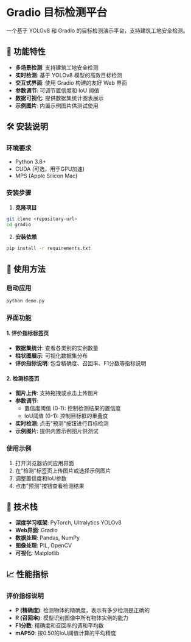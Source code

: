# Gradio 目标检测平台

一个基于 YOLOv8 和 Gradio 的目标检测演示平台，支持建筑工地安全检测。

## 🚀 功能特性

- **多场景检测**: 支持建筑工地安全检测
- **实时检测**: 基于 YOLOv8 模型的高效目标检测
- **交互式界面**: 使用 Gradio 构建的友好 Web 界面
- **参数调节**: 可调节置信度和 IoU 阈值
- **数据可视化**: 提供数据集统计图表展示
- **示例图片**: 内置示例图片供测试使用

## 🛠️ 安装说明

### 环境要求
- Python 3.8+
- CUDA (可选，用于GPU加速)
- MPS (Apple Silicon Mac)

### 安装步骤

1. **克隆项目**
```bash
git clone <repository-url>
cd gradio
```

2. **安装依赖**
```bash
pip install -r requirements.txt
```

## 🎯 使用方法

### 启动应用
```bash
python demo.py
```

### 界面功能

#### 1. 评价指标标签页
- **数据集统计**: 查看各类别的实例数量
- **柱状图展示**: 可视化数据集分布
- **评价指标说明**: 包含精确度、召回率、F1分数等指标说明

#### 2. 检测标签页
- **图片上传**: 支持拖拽或点击上传图片
- **参数调节**:
  - 置信度阈值 (0-1): 控制检测结果的置信度
  - IoU阈值 (0-1): 控制目标框的重叠度
- **实时检测**: 点击"预测"按钮进行目标检测
- **示例图片**: 提供内置示例图片供测试

### 使用示例

1. 打开浏览器访问应用界面
2. 在"检测"标签页上传图片或选择示例图片
3. 调整置信度和IoU参数
4. 点击"预测"按钮查看检测结果

## 🔧 技术栈

- **深度学习框架**: PyTorch, Ultralytics YOLOv8
- **Web界面**: Gradio
- **数据处理**: Pandas, NumPy
- **图像处理**: PIL, OpenCV
- **可视化**: Matplotlib

## 📈 性能指标

### 评价指标说明
- **P (精确度)**: 检测物体的精确度，表示有多少检测是正确的
- **R (召回率)**: 模型识别图像中所有物体实例的能力
- **F1分数**: 精确度和召回率的调和平均数
- **mAP50**: 按0.50的IoU阈值计算的平均精度
